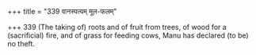 +++
title = "339 वानस्पत्यम् मूल-फलम्"

+++
339	(The taking of) roots and of fruit from trees, of wood for a (sacrificial) fire, and of grass for feeding cows, Manu has declared (to be) no theft.